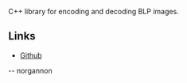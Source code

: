 C++ library for encoding and decoding BLP images.

## Links
* [Github](https://github.com/norgannon/BLPCore)

-- norgannon